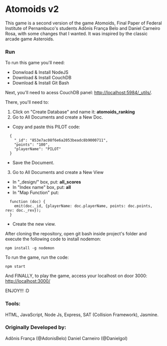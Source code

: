 # Atomoids v2

This game is a second version of the game Atomoids, Final Paper of Federal Institute of Pernambuco's students Adônis França Belo and Daniel Carneiro Rosa, with some changes that I wanted. It was inspired by the classic arcade game Asteroids.

### Run

To run this game you'll need:
* Donwload & Install NodeJS
* Download & Install CouchDB
* Download & Install Git Bash

Next, you'll need to acess CouchDB panel: [http://localhost:5984/_utils/](http://localhost:5984/_utils/).

There, you'll need to:
1. Click on "Create Database" and name it: **atomoids_ranking**
2. Go to All Documents and create a New Doc.
  * Copy and paste this PILOT code:
  ```
    {
      "_id": "853e7ac08f6e6a2053beadc8b9000711",
      "points": "100",
      "playerName": "PILOT"
    }
  ```
  * Save the Document.
3. Go to All Documents and create a New View
  * In "_design/" box, put: **all_scores**
  * In "Index name" box, put: **all**
  * In "Map Function" put:
  ```
    function (doc) {
      emit(doc._id, {playerName: doc.playerName, points: doc.points, rev: doc._rev});
    }
  ```
  * Create the new view.

After cloning the repository, open git bash inside project's folder and execute the following code to install nodemon:
```
npm install -g nodemon
```

To run the game, run the code:
```
npm start
```

And FINALLY, to play the game, access your localhost on door 3000: [http://localhost:3000/](http://localhost:3000/)

ENJOY!!! :D

### Tools:

HTML, JavaScript, Node Js, Express, SAT (Collision Framework), Jasmine.

### Originally Developed by:

Adônis França (@AdonisBelo)
Daniel Carneiro (@Danielgol)
